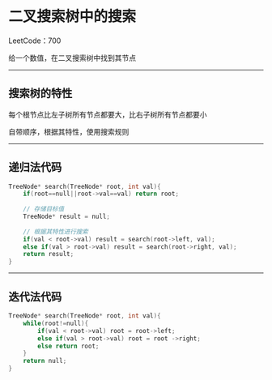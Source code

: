 # 二叉搜索树中的搜索

LeetCode：700

给一个数值，在二叉搜索树中找到其节点



---

## 搜索树的特性

每个根节点比左子树所有节点都要大，比右子树所有节点都要小

自带顺序，根据其特性，使用搜索规则

---

## 递归法代码

```c++
TreeNode* search(TreeNode* root, int val){
    if(root==null||root->val==val) return root;
    
    // 存储目标值
    TreeNode* result = null;
    
    // 根据其特性进行搜索
    if(val < root->val) result = search(root->left, val);
    else if(val > root->val) result = search(root->right, val);
    return result;
}
```

---

## 迭代法代码

```c++
TreeNode* search(TreeNode* root, int val){
	while(root!=null){
        if(val < root->val) root = root->left;
        else if(val > root->val) root = root ->right;
        else return root;
    }
    return null;
}
```

